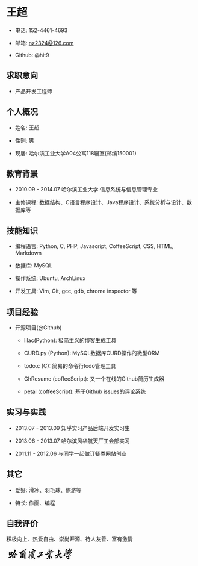 王超
====

- 电话: 152-4461-4693

- 邮箱: nz2324@126.com

- Github: @hit9

求职意向
--------

- 产品开发工程师

个人概况
--------

- 姓名: 王超

- 性别: 男

- 现居: 哈尔滨工业大学A04公寓118寝室(邮编150001)

教育背景
--------

- 2010.09 - 2014.07 哈尔滨工业大学  信息系统与信息管理专业

- 主修课程: 数据结构、C语言程序设计、Java程序设计、系统分析与设计、数据库等

技能知识
--------

- 编程语言: Python, C, PHP, Javascript, CoffeeScript, CSS, HTML, Markdown

- 数据库: MySQL

- 操作系统: Ubuntu, ArchLinux

- 开发工具: Vim, Git, gcc, gdb, chrome inspector 等

项目经验
--------

- 开源项目(@Github)

  - lilac(Python): 极简主义的博客生成工具

  - CURD.py (Python): MySQL数据库CURD操作的微型ORM

  - todo.c (C): 简易的命令行todo管理工具

  - GhResume (coffeeScript):  又一个在线的Github简历生成器

  - petal (coffeeScript):  基于Github issues的评论系统

实习与实践
----------

- 2013.07 - 2013.09 知乎实习产品后端开发实习生

- 2013.06 - 2013.07 哈尔滨风华航天厂工会部实习

- 2011.11 - 2012.06 与同学一起做订餐类网站创业 

其它
----

- 爱好: 滑冰、羽毛球、旅游等

- 特长: 作画、编程

自我评价
--------

积极向上、热爱自由、崇尚开源、待人友善、富有激情

![hit-logo](hit_logo.jpg)
